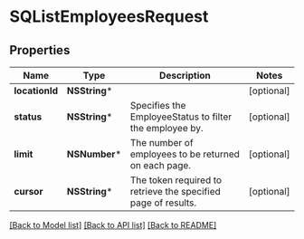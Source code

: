 # SQListEmployeesRequest

## Properties
Name | Type | Description | Notes
------------ | ------------- | ------------- | -------------
**locationId** | **NSString*** |  | [optional] 
**status** | **NSString*** | Specifies the EmployeeStatus to filter the employee by. | [optional] 
**limit** | **NSNumber*** | The number of employees to be returned on each page. | [optional] 
**cursor** | **NSString*** | The token required to retrieve the specified page of results. | [optional] 

[[Back to Model list]](../README.md#documentation-for-models) [[Back to API list]](../README.md#documentation-for-api-endpoints) [[Back to README]](../README.md)


